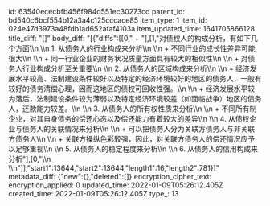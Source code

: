id: 63540ececbfb456f984d551ec30273cd
parent_id: bd540c6bcf554b12a3a4c125cccace85
item_type: 1
item_id: 024e47d3973a48fdb1ad652afaf4103a
item_updated_time: 1641705866128
title_diff: "[]"
body_diff: "[{\"diffs\":[[0,\"      + \"],[1,\"对债权人的构成分析，有如下几个方面\\\n           \\\n           1. 从债务人的行业构成来分析\\\n              \\\n              + 不同行业的成长性差异可能很大\\\n              \\\n              + 同一行业企业的财务状况质量方面具有较大的相似性\\\n              \\\n              + 对债务人行业构成分析至关重要\\\n           \\\n           2. 从债务人的区域构成来分析\\\n              \\\n              + 经济发展水平较高、法制建设条件较好以及特定的经济环境较好的地区的债务人，一般有较好的债务清偿心理，因而这地区的债权可回收性强。\\\n              \\\n              + 经济发展水平较为落后，法制建设条件较为薄弱以及特定经济环境较差（如面临战争）地区的债务人，还款能力较差。\\\n           \\\n           3. 从债务人的所有权性质来分析\\\n              \\\n              + 不同所有制企业，对其自身债务的偿还心态以及偿还能力有着较大的差异\\\n           \\\n           4. 从债权企业与债务人的关联情况来分析\\\n              \\\n              + 可以把债务人分为关联方债务人与非关联方债务人\\\n              \\\n              + 关联方操纵色彩较强，因此，对关联方债务人的偿还情况应予以足够重视\\\n           \\\n           5. 从债务人的稳定程度来分析\\\n           \\\n           6. 从债务人的信用构成来分析\"],[0,\"\\\n      \\\n\"]],\"start1\":13644,\"start2\":13644,\"length1\":16,\"length2\":781}]"
metadata_diff: {"new":{},"deleted":[]}
encryption_cipher_text: 
encryption_applied: 0
updated_time: 2022-01-09T05:26:12.405Z
created_time: 2022-01-09T05:26:12.405Z
type_: 13